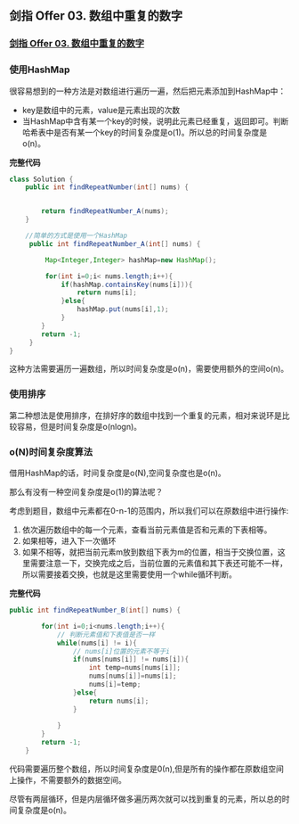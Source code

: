 ## 剑指 Offer 03. 数组中重复的数字

### [剑指 Offer 03. 数组中重复的数字](https://leetcode-cn.com/problems/shu-zu-zhong-zhong-fu-de-shu-zi-lcof/)

### 使用HashMap

很容易想到的一种方法是对数组进行遍历一遍，然后把元素添加到HashMap中：

- key是数组中的元素，value是元素出现的次数
- 当HashMap中含有某一个key的时候，说明此元素已经重复，返回即可。判断哈希表中是否有某一个key的时间复杂度是o(1)。所以总的时间复杂度是o(n)。

**完整代码**

~~~ java
class Solution {
    public int findRepeatNumber(int[] nums) {


        return findRepeatNumber_A(nums);
    }

    //简单的方式是使用一个HashMap
     public int findRepeatNumber_A(int[] nums) {

         Map<Integer,Integer> hashMap=new HashMap();

         for(int i=0;i< nums.length;i++){
             if(hashMap.containsKey(nums[i])){
                 return nums[i];
             }else{
                 hashMap.put(nums[i],1);
             }
        }
        return -1;
     }
}
~~~

这种方法需要遍历一遍数组，所以时间复杂度是o(n)，需要使用额外的空间o(n)。

### 使用排序

第二种想法是使用排序，在排好序的数组中找到一个重复的元素，相对来说环是比较容易，但是时间复杂度是o(nlogn)。

### o(N)时间复杂度算法

借用HashMap的话，时间复杂度是o(N),空间复杂度也是o(n)。

那么有没有一种空间复杂度是o(1)的算法呢？

考虑到题目，数组中元素都在0-n-1的范围内，所以我们可以在原数组中进行操作:

1. 依次遍历数组中的每一个元素，查看当前元素值是否和元素的下表相等。
2. 如果相等，进入下一次循环
3. 如果不相等，就把当前元素m放到数组下表为m的位置，相当于交换位置，这里需要注意一下，交换完成之后，当前位置的元素值和其下表还可能不一样，所以需要接着交换，也就是这里需要使用一个while循环判断。

**完整代码**

~~~ java
public int findRepeatNumber_B(int[] nums) {

        for(int i=0;i<nums.length;i++){
            // 判断元素值和下表值是否一样
            while(nums[i] != i){
                // nums[i]位置的元素不等于i
                if(nums[nums[i]] != nums[i]){
                    int temp=nums[nums[i]];
                    nums[nums[i]]=nums[i];
                    nums[i]=temp;
                }else{
                    return nums[i];
                }
                
            }
        }
        return -1;
    }
~~~

代码需要遍历整个数组，所以时间复杂度是0(n),但是所有的操作都在原数组空间上操作，不需要额外的数据空间。

尽管有两层循环，但是内层循环做多遍历两次就可以找到重复的元素，所以总的时间复杂度是o(n)。